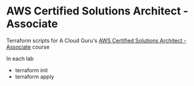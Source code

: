 # AWS Certified Solutions Architect - Associate

Terraform scripts for A Cloud Guru's [AWS Certified Solutions Architect - Associate](https://learn.acloud.guru/course/certified-solutions-architect-associate/dashboard) course

In each lab
- terraform init
- terraform apply
